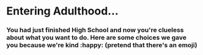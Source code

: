 # Entering Adulthood...

### You had just finished High School and now you're clueless about what you want to do. Here are some choices we gave you because we're kind :happy: (pretend that there's an emoji)


